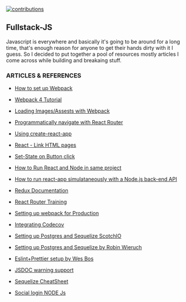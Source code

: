
[![contributions](https://img.shields.io/badge/Contributions-Welcome-brightgreen.svg)](https://shields.io)

## Fullstack-JS
Javascript is everywhere and basically it's going to be around for a long time, that's enough reason for anyone to get their hands dirty with it I guess. 
So I decided to put together a pool of resources mostly articles I come across while building and breakaing stuff.



### ARTICLES & REFERENCES
* [How to set up Webpack](https://scotch.io/tutorials/setting-up-webpack-for-any-project)

* [Webpack 4 Tutorial](https://www.valentinog.com/blog/webpack-tutorial/#webpack_4_as_a_zero_configuration_module_bundler)

* [Loading Images/Assests with Webpack](https://webpack.js.org/guides/asset-management/#loading-images)

* [Programmatically navigate with React Router](https://tylermcginnis.com/react-router-programmatically-navigate/)

* [Using create-react-app](https://www.codecademy.com/articles/how-to-create-a-react-app)

* [React <Link> - Link HTML pages](https://knowbody.github.io/react-router-docs/api/Link.html)

* [Set-State on Button click](https://stackoverflow.com/questions/38038521/reactjs-onclick-setstate-to-different-element)

* [How to Run React and Node in same project](https://hackernoon.com/full-stack-web-application-using-react-node-js-express-and-webpack-97dbd5b9d708)

* [How to run react-app simulataneously  with a Node.js back-end API](https://medium.freecodecamp.org/how-to-make-create-react-app-work-with-a-node-backend-api-7c5c48acb1b0)

* [Redux Documentation](redux.js.org)

* [React Router Training](https://reacttraining.com/react-router/core/guides/philosophy)
* [Setting up webpack for Production](https://areknawo.com/how-to-setup-webpack-config/)
* [Integrating Codecov](https://github.com/istanbuljs/nyc/blob/master/docs/setup-codecov.md)
* [Setting up Postgres and Sequelize ScotchIO](https://scotch.io/tutorials/getting-started-with-node-express-and-postgres-using-sequelize)
* [Setting up Postgres and Sequelize by Robin Wieruch](https://www.robinwieruch.de/postgres-express-setup-tutorial/)
* [Eslint+Prettier setup by Wes Bos](https://www.youtube.com/watch?v=lHAeK8t94as)
* [JSDOC warning support](https://github.com/gajus/eslint-plugin-jsdoc)
* [Sequelize CheatSheet](https://gist.github.com/vapurrmaid/a111bf3fc0224751cb2f76532aac2465)
* [Social login NODE Js](https://mherman.org/blog/social-authentication-in-node-dot-js-with-passport/)

